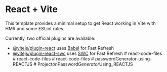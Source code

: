 # React + Vite

This template provides a minimal setup to get React working in Vite with HMR and some ESLint rules.

Currently, two official plugins are available:

- [@vitejs/plugin-react](https://github.com/vitejs/vite-plugin-react/blob/main/packages/plugin-react/README.md) uses [Babel](https://babeljs.io/) for Fast Refresh
- [@vitejs/plugin-react-swc](https://github.com/vitejs/vite-plugin-react-swc) uses [SWC](https://swc.rs/) for Fast Refresh
#   r e a c t - c o d e - f i l e s  
 #   r e a c t - c o d e - f i l e s  
 #   r e a c t - c o d e - f i l e s  
 #   p a s s w o r d G e n e r a t o r - u s i n g - R E A C T J S  
 #   P r o j e c t _ o n _ P a s s w o r d _ G e n e r a t o r _ U s i n g _ R E A C T J S  
 